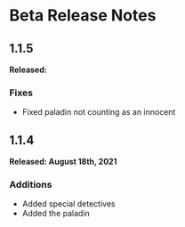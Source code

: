 # Beta Release Notes

## 1.1.5
**Released:**

### Fixes
- Fixed paladin not counting as an innocent

## 1.1.4
**Released: August 18th, 2021**

### Additions
- Added special detectives
- Added the paladin
